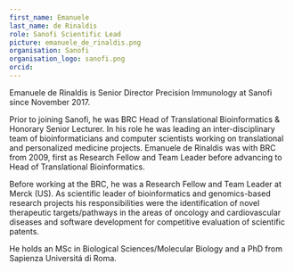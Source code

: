 ```yaml
---
first_name: Emanuele
last_name: de Rinaldis
role: Sanofi Scientific Lead
picture: emanuele_de_rinaldis.png
organisation: Sanofi
organisation_logo: sanofi.png
orcid: 
---
```


Emanuele de Rinaldis is Senior Director Precision Immunology at Sanofi since November 2017. 

Prior to joining Sanofi, he was BRC Head of Translational Bioinformatics & Honorary Senior Lecturer. In his role he was leading an inter-disciplinary team of bioinformaticians and computer scientists working on translational and personalized medicine projects. Emanuele de Rinaldis was with BRC from 2009, first as Research Fellow and Team Leader before advancing to Head of Translational Bioinformatics. 

Before working at the BRC, he was a Research Fellow and Team Leader at Merck (US). As scientific leader of bioinformatics and genomics-based research projects his responsibilities were the identification of novel therapeutic targets/pathways in the areas of oncology and cardiovascular diseases and software development for competitive evaluation of scientific patents.

He holds an MSc in Biological Sciences/Molecular Biology and a PhD from Sapienza Universitá di Roma.
